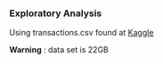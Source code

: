 ### Exploratory Analysis

Using transactions.csv found at [Kaggle](https://www.kaggle.com/c/acquire-valued-shoppers-challenge/data) 

**Warning** : data set is 22GB
